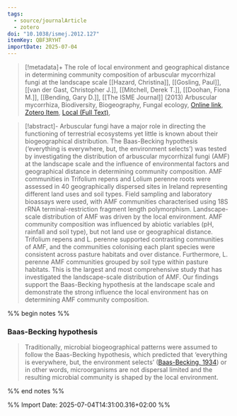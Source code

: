 ```yaml
---
tags:
  - source/journalArticle
  - zotero
doi: "10.1038/ismej.2012.127"
itemKey: QBF3RYHT
importDate: 2025-07-04
---
```

>[!metadata]+
> The role of local environment and geographical distance in determining community composition of arbuscular mycorrhizal fungi at the landscape scale
> [[Hazard, Christina]], [[Gosling, Paul]], [[van der Gast, Christopher J.]], [[Mitchell, Derek T.]], [[Doohan, Fiona M.]], [[Bending, Gary D.]], 
> [[The ISME Journal]] (2013)
> Arbuscular mycorrhiza, Biodiversity, Biogeography, Fungal ecology, 
> [Online link](https://www.nature.com/articles/ismej2012127), [Zotero Item](zotero://select/library/items/QBF3RYHT), [Local (Full Text)](file://C:/Users/aburg/Documents/references/zotero/storage/2KKMXU5J/Hazard2013_RoleLocal.pdf), 

>[!abstract]-
>Arbuscular fungi have a major role in directing the functioning of terrestrial ecosystems yet little is known about their biogeographical distribution. The Baas-Becking hypothesis (‘everything is everywhere, but, the environment selects’) was tested by investigating the distribution of arbuscular mycorrhizal fungi (AMF) at the landscape scale and the influence of environmental factors and geographical distance in determining community composition. AMF communities in Trifolium repens and Lolium perenne roots were assessed in 40 geographically dispersed sites in Ireland representing different land uses and soil types. Field sampling and laboratory bioassays were used, with AMF communities characterised using 18S rRNA terminal-restriction fragment length polymorphism. Landscape-scale distribution of AMF was driven by the local environment. AMF community composition was influenced by abiotic variables (pH, rainfall and soil type), but not land use or geographical distance. Trifolium repens and L. perenne supported contrasting communities of AMF, and the communities colonising each plant species were consistent across pasture habitats and over distance. Furthermore, L. perenne AMF communities grouped by soil type within pasture habitats. This is the largest and most comprehensive study that has investigated the landscape-scale distribution of AMF. Our findings support the Baas-Becking hypothesis at the landscape scale and demonstrate the strong influence the local environment has on determining AMF community composition.

%% begin notes %%
### Baas-Becking hypothesis
>Traditionally, microbial biogeographical patterns were assumed to follow the Baas-Becking hypothesis, which predicted that ‘everything is everywhere, but, the environment selects’ ([Baas-Becking, 1934](https://www.nature.com/articles/ismej2012127#ref-CR2 "Baas-Becking LGM . (1934) Geobiologie of Inleiding Tot de Milieukunde. WP Van Stockkum and Zoon: The Hague, The Netherlands.")) or in other words, microorganisms are not dispersal limited and the resulting microbial community is shaped by the local environment.

%% end notes %%

%% Import Date: 2025-07-04T14:31:00.316+02:00 %%
